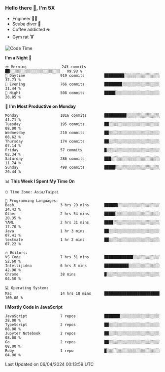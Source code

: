 ### Hello there 👋, I'm 5X

* Engineer 👨‍💻
* Scuba diver 🤿
* Coffee addicted ☕️
* Gym rat 🏋️

<!--START_SECTION:waka-->
![Code Time](http://img.shields.io/badge/Code%20Time-899%20hrs%2050%20mins-blue)

**I'm a Night 🦉** 

```text
🌞 Morning                243 commits         ██░░░░░░░░░░░░░░░░░░░░░░░   09.98 % 
🌆 Daytime                919 commits         █████████░░░░░░░░░░░░░░░░   37.73 % 
🌃 Evening                766 commits         ████████░░░░░░░░░░░░░░░░░   31.44 % 
🌙 Night                  508 commits         █████░░░░░░░░░░░░░░░░░░░░   20.85 % 
```
📅 **I'm Most Productive on Monday** 

```text
Monday                   1016 commits        ██████████░░░░░░░░░░░░░░░   41.71 % 
Tuesday                  195 commits         ██░░░░░░░░░░░░░░░░░░░░░░░   08.00 % 
Wednesday                210 commits         ██░░░░░░░░░░░░░░░░░░░░░░░   08.62 % 
Thursday                 174 commits         ██░░░░░░░░░░░░░░░░░░░░░░░   07.14 % 
Friday                   57 commits          █░░░░░░░░░░░░░░░░░░░░░░░░   02.34 % 
Saturday                 286 commits         ███░░░░░░░░░░░░░░░░░░░░░░   11.74 % 
Sunday                   498 commits         █████░░░░░░░░░░░░░░░░░░░░   20.44 % 
```


📊 **This Week I Spent My Time On** 

```text
🕑︎ Time Zone: Asia/Taipei

💬 Programming Languages: 
Bash                     3 hrs 29 mins       ██████░░░░░░░░░░░░░░░░░░░   24.43 % 
Other                    2 hrs 54 mins       █████░░░░░░░░░░░░░░░░░░░░   20.35 % 
YAML                     2 hrs 31 mins       ████░░░░░░░░░░░░░░░░░░░░░   17.70 % 
Java                     1 hr 3 mins         ██░░░░░░░░░░░░░░░░░░░░░░░   07.41 % 
textmate                 1 hr 2 mins         ██░░░░░░░░░░░░░░░░░░░░░░░   07.22 % 

🔥 Editors: 
VS Code                  7 hrs 31 mins       █████████████░░░░░░░░░░░░   52.60 % 
Intellijidea             6 hrs 8 mins        ███████████░░░░░░░░░░░░░░   42.90 % 
Chrome                   38 mins             █░░░░░░░░░░░░░░░░░░░░░░░░   04.50 % 

💻 Operating System: 
Mac                      14 hrs 18 mins      █████████████████████████   100.00 % 
```

**I Mostly Code in JavaScript** 

```text
JavaScript               7 repos             ███████░░░░░░░░░░░░░░░░░░   28.00 % 
TypeScript               2 repos             ██░░░░░░░░░░░░░░░░░░░░░░░   08.00 % 
Jupyter Notebook         2 repos             ██░░░░░░░░░░░░░░░░░░░░░░░   08.00 % 
Go                       2 repos             ██░░░░░░░░░░░░░░░░░░░░░░░   08.00 % 
Ruby                     1 repo              █░░░░░░░░░░░░░░░░░░░░░░░░   04.00 % 
```




 Last Updated on 06/04/2024 00:13:59 UTC
<!--END_SECTION:waka-->
